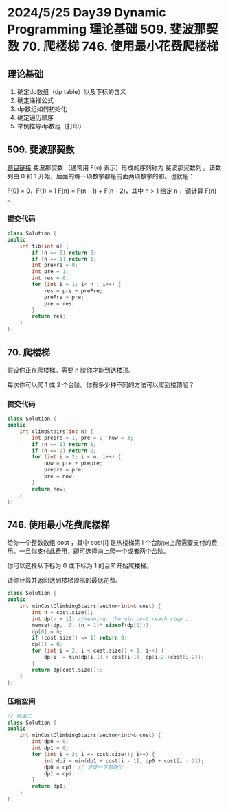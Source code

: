 # 2024/5/25 Day39 Dynamic Programming   理论基础  509. 斐波那契数  70. 爬楼梯  746. 使用最小花费爬楼梯 

## 理论基础
1. 确定dp数组（dp table）以及下标的含义
2. 确定递推公式
3. dp数组如何初始化
4. 确定遍历顺序
5. 举例推导dp数组（打印）

## 509. 斐波那契数
[题目链接](https://leetcode.cn/problems/fibonacci-number/description/)
斐波那契数 （通常用 F(n) 表示）形成的序列称为 斐波那契数列 。该数列由 0 和 1 开始，后面的每一项数字都是前面两项数字的和。也就是：

F(0) = 0，F(1) = 1
F(n) = F(n - 1) + F(n - 2)，其中 n > 1
给定 n ，请计算 F(n) 。

### 提交代码
```cpp
class Solution {
public:
    int fib(int n) {
        if (n == 0) return 0;
        if (n == 1) return 1;
        int prePre = 0;
        int pre = 1;
        int res = 0;
        for (int i = 1; i< n ; i++) {
            res = pre + prePre;
            prePre = pre;
            pre = res;
        }
        return res;
    }
};
```

##  70. 爬楼梯
假设你正在爬楼梯。需要 n 阶你才能到达楼顶。

每次你可以爬 1 或 2 个台阶。你有多少种不同的方法可以爬到楼顶呢？
### 提交代码
```cpp
class Solution {
public:
    int climbStairs(int n) {
        int prepre = 1, pre = 2, now = 3;
        if (n == 1) return 1;
        if (n == 2) return 2;
        for (int i = 2; i < n; i++) {
            now = pre + prepre;
            prepre = pre;
            pre = now;
        }
        return now;
    }
};
```

## 746. 使用最小花费爬楼梯 
给你一个整数数组 cost ，其中 cost[i] 是从楼梯第 i 个台阶向上爬需要支付的费用。一旦你支付此费用，即可选择向上爬一个或者两个台阶。

你可以选择从下标为 0 或下标为 1 的台阶开始爬楼梯。

请你计算并返回达到楼梯顶部的最低花费。

```cpp
class Solution {
public:
    int minCostClimbingStairs(vector<int>& cost) {
        int n = cost.size();
        int dp[n + 1]; //meaning: the min cost reach step i
        memset(dp,  0, (n + 1)* sizeof(dp[0]));
        dp[0] = 0;
        if (cost.size() <= 1) return 0;
        dp[1] = 0;
        for (int i = 2; i < cost.size() + 1; i++) {
            dp[i] = min(dp[i-1] + cost[i-1], dp[i-2]+cost[i-2]);
        }
        return dp[cost.size()];
    }
};
```
### 压缩空间
```cpp
// 版本二
class Solution {
public:
    int minCostClimbingStairs(vector<int>& cost) {
        int dp0 = 0;
        int dp1 = 0;
        for (int i = 2; i <= cost.size(); i++) {
            int dpi = min(dp1 + cost[i - 1], dp0 + cost[i - 2]);
            dp0 = dp1; // 记录一下前两位
            dp1 = dpi;
        }
        return dp1;
    }
};
```